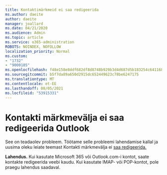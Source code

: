 ```yaml
---
title: Kontaktimärkmeid ei saa redigeerida
ms.author: daeite
author: daeite
manager: joallard
ms.date: 04/21/2020
ms.audience: Admin
ms.topic: article
ms.service: o365-administration
ROBOTS: NOINDEX, NOFOLLOW
localization_priority: Normal
ms.custom:
- "1732"
- "9000185"
ms.openlocfilehash: f48e158e8ddf682df8d8748b929b3d4d687d5b183254c64116834210a238020d
ms.sourcegitcommit: b5f7da89a650d2915dc652449623c78be6247175
ms.translationtype: MT
ms.contentlocale: et-EE
ms.lasthandoff: 08/05/2021
ms.locfileid: "53915331"
---
```

# <a name="cant-edit-the-notes-field-for-a-contact-in-outlook"></a>Kontakti märkmevälja ei saa redigeerida Outlook

See on teadaolev probleem. Töötame selle probleemi lahendamise kallal ja uusima oleku leiate teemast Kontakti märkmevälja ei [saa redigeerida.](https://support.office.com/article/fb8394ce-04ce-48b5-bae4-be46f77f10fe)

**Lahendus.** Kui kasutate Microsoft 365 või Outlook.com-i kontot, saate kontakte redigeerida veebi kaudu. Kui kasutate IMAP- või POP-kontot, pole praegu lahendus saadaval.